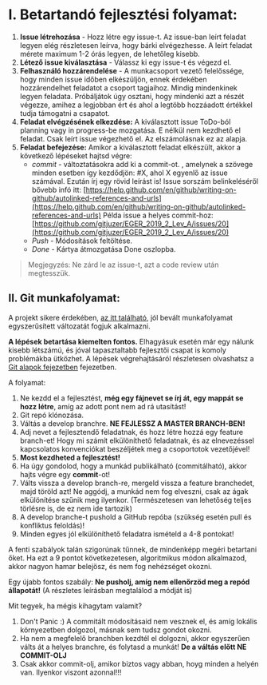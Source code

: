 # I. Betartandó fejlesztési folyamat:
1. **Issue létrehozása** - Hozz létre egy issue-t. Az issue-ban leírt feladat legyen elég részletesen leírva, hogy bárki elvégezhesse. A leírt feladat mérete maximum 1-2 órás legyen, de lehetőleg kisebb.
2. **Létező issue kiválasztása** - Válassz ki egy issue-t és végezd el.
3. **Felhasználó hozzárendelése** - A munkacsoport vezető felelőssége, hogy minden issue időben elkészüljön, ennek érdekében hozzárendelhet feladatot a csoport tagjaihoz. Mindig mindenkinek legyen feladata. Próbáljátok úgy osztani, hogy mindenki azt a részét végezze, amihez a legjobban ért és ahol a legtöbb hozzáadott értékkel tudja támogatni a csapatot.
4. **Feladat elvégzésének elkezdése:** A kiválasztott issue ToDo-ból planning vagy in progress-be mozgatása. E nélkül nem kezdhető el feladat. Csak leírt issue végezhető el. Az elszámolásnak ez az alapja.
5. **Feladat befejezése:** Amikor a kiválasztott feladat elkészült, akkor a következő lépéseket hajtsd végre:
    * *commit* - változtatásokra add ki a commit-ot. , amelynek a szövege minden esetben így kezdődjön: #X, ahol X egyenlő az issue számával. Ezután írj egy rövid leírást is! Issue sorszám belinkeléséről bővebb infó itt:
    [https://help.github.com/en/github/writing-on-github/autolinked-references-and-urls](https://help.github.com/en/github/writing-on-github/autolinked-references-and-urls)
    Példa issue a helyes commit-hoz: [https://github.com/gitjuzer/EGER_2019_2_Lev_A/issues/20](https://github.com/gitjuzer/EGER_2019_2_Lev_A/issues/20)
    * *Push* - Módosítások feltöltése.
    * *Done* - Kártya átmozgatása Done oszlopba.

> Megjegyzés: Ne zárd le az issue-t, azt a code review után megtesszük.

## II. Git munkafolyamat:

A projekt sikere érdekében, [az itt található](https://nvie.com/posts/a-successful-git-branching-model/), 
jól bevált munkafolyamat egyszerűsített változatát fogjuk alkalmazni.

**A lépések betartása kiemelten fontos.** Elhagyásuk esetén már egy nálunk kisebb létszámú, és jóval tapasztaltabb fejlesztői csapat 
is komoly problémákba ütközhet. A lépések végrehajtásáról részletesen olvashatsz a [Git alapok fejezetben](git_tutorial.md) fejezetben.


A folyamat:

1. Ne kezdd el a fejlesztést, **még egy fájnevet se írj át, egy mappát se hozz létre**, amíg az adott pont nem ad rá utasítást!
2. Git repó klónozása.
3. Váltás a develop branchre. **NE FEJLESSZ A MASTER BRANCH-BEN!**
4. Adj nevet a fejlesztendő feladatnak, és hozz létre hozzá egy feature branch-et! Hogy mi számít elkülöníthető feladatnak, és az elnevezéssel kapcsolatos konvenciókat beszéljétek meg a csoportotok vezetőjével!
5. **Most kezdheted a fejlesztést!** 
6. Ha úgy gondolod, hogy a munkád publikálható (commitálható), akkor hajts végre egy **commit**-ot!
7. Válts vissza a develop branch-re, mergeld vissza a feature branchedet, majd töröld azt! Ne aggódj, a munkád nem fog elveszni, csak az ágak elkülönítése szűnik meg ilyenkor. (Természetesen van lehetőség teljes törlésre is, de ez nem ide tartozik)
8. A develop branche-t pushold a GitHub repóba (szükség esetén pull és konfliktus feloldás)!
9. Minden egyes jól elkülöníthető feladatra ismételd a 4-8 pontokat!

A fenti szabályok talán szigorúnak tűnnek, de mindenképp megéri betartani őket. Ha ezt a 9 pontot következetesen, 
algoritmikus módon alkalmazod, akkor nagyon hamar belejösz, és nem fog nehézséget okozni.

Egy újabb fontos szabály: **Ne pusholj, amíg nem ellenőrzöd meg a repód állapotát!** (A részletes leírásban megtalálod a módját is)

Mit tegyek, ha mégis kihagytam valamit?

1. Don't Panic :) A commitált módosításaid nem vesznek el, és amíg lokális környezetben dolgozol, másnak sem tudsz gondot okozni.
2. Ha nem a megfelelő branchben kezdtél el dolgozni, akkor egyszerűen válts át a helyes branchre, és folytasd a munkát! **De a váltás előtt NE COMMIT-OLJ**
3. Csak akkor commit-olj, amikor biztos vagy abban, hoyg minden a helyén van. Ilyenkor viszont azonnal!!!